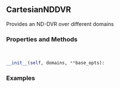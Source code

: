 ## <a id="Psience.DVR.DirectProduct.CartesianNDDVR">CartesianNDDVR</a>
Provides an ND-DVR over different domains

### Properties and Methods
<a id="Psience.DVR.DirectProduct.CartesianNDDVR.__init__" class="docs-object-method">&nbsp;</a>
```python
__init__(self, domains, **base_opts): 
```

### Examples


